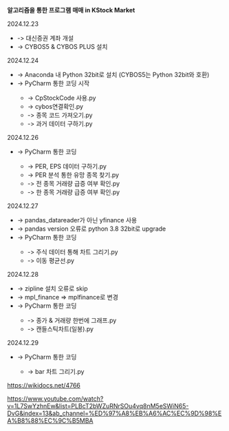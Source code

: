 <b>알고리즘을 통한 프로그램 매매 in KStock Market</b>

2024.12.23 <br/>
<ul>
  <li>-> 대신증권 계좌 개설</li>
  <li>-> CYBOS5 & CYBOS PLUS 설치</li>
  </li>
</ul>

2024.12.24 <br/>
<ul>
  <li>-> Anaconda 내 Python 32bit로 설치 (CYBOS5는 Python 32bit와 호환)</li>
  <li>-> PyCharm 통한 코딩 시작</li>
  <ul>
      <li>-> CpStockCode 사용.py</li>
      <li>-> cybos연결확인.py</li>
      <li>-> 종목 코드 가져오기.py</li>
      <li>-> 과거 데이터 구하기.py</li>
    </ul>
  </li>
</ul>

2024.12.26 <br/>
<ul>
  <li>-> PyCharm 통한 코딩</li>
  <ul>
      <li>-> PER, EPS 데이터 구하기.py</li>
      <li>-> PER 분석 통한 유망 종목 찾기.py</li>
      <li>-> 전 종목 거래량 급증 여부 확인.py</li>
      <li>-> 한 종목 거래량 급증 여부 확인.py</li>
    </ul>
  </li>
</ul>

2024.12.27 <br/>
<ul>
  <li>-> pandas_datareader가 아닌 yfinance 사용</li>
  <li>-> pandas version 오류로 python 3.8 32bit로 upgrade</li>
  <li>-> PyCharm 통한 코딩</li>
  <ul>
      <li>-> 주식 데이터 통해 차트 그리기.py</li>
      <li>-> 이동 평균선.py</li>
    </ul>
  </li>
</ul>

2024.12.28 <br/>
<ul>
  <li>-> zipline 설치 오류로 skip </li>
  <li>-> mpl_finance => mplfinance로 변경</li>
  <li>-> PyCharm 통한 코딩</li>
  <ul>
      <li>-> 종가 & 거래량 한번에 그래프.py</li>
      <li>-> 캔들스틱차트(일봉).py</li>
    </ul>
  </li>
</ul>

2024.12.29 <br/>
<ul>
  <li>-> PyCharm 통한 코딩</li>
  <ul>
      <li>-> bar 차트 그리기.py</li>
    </ul>
  </li>
</ul>

https://wikidocs.net/4766

https://www.youtube.com/watch?v=1L7SwYzhnEw&list=PLBcT2bWZuRNrSOu4vq8nM5eSWiN65-DvG&index=13&ab_channel=%ED%97%A8%EB%A6%AC%EC%9D%98%EA%B8%88%EC%9C%B5MBA

